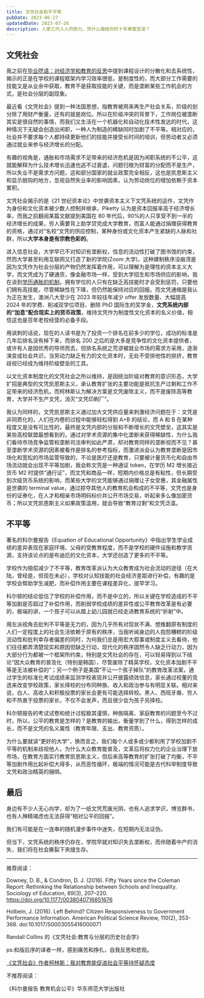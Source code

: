 ```yaml
---
title: 文凭社会和不平等
pubDate: 2023-06-27
updatedDate: 2023-07-26
description: 人家三代人人的努力，凭什么输给你的十年寒窗苦读？
---
```


## 文凭社会

我之前在[毕业呓语：对经济学和教育的反思](blog/graduation-ramblings-reflections-on-economics-and-education)中提到课程设计的分散化和去系统性，揭示的正是在学校的课程框架内学习效率很低，是制度性的，而大部分工作需要的技能又是从业余中获取，教育不是获取技能的关键，而是垄断某些工作机会的方式，是社会分层的副现象。

最近看《文凭社会》提到一种法国思想，指教育被用来再生产社会关系，阶级的划分除了用财产衡量，还有的就是岗位。所以在阶级冲突的背景下，工作岗位被垄断其实是很自然的事情，而我们又生活在一个机器化和自动化技术性发达的时代，这种情况下无疑会创造出闲职，一种人为制造的稀缺同时加剧了不平等。相对应的，社会并不要求每个人都持续更新他们的技能并接受长时间的培训，但劳动者又必须通过就业来参与经济增长的分配。

有趣的视角是，通胀和市场需求不足带来的经济危机是因为闲职系统的不公平，这就能解释为什么技术增长迅速也逃不过衰退，问题归根为财富的分配而不是生产，所以失业不是需求方问题，这和部分国家的就业政策完全相反，这也是凯恩斯主义和显示脱钩的地方，忽视自然失业率的影响因素，认为劳动岗位的增加依赖于资本累积。

文凭社会揭示的是《21 世纪资本论》中世袭资本主义下文凭系统的运作，文凭作为身份和文化资本被少数人控制并继承，Piketty 认为是资本回报率高于经济增长率，而我之前翻阅某篇文献提到美国在 80 年代后，90%的人只享受不到一半的经济增长的成果，穷人需要背上助学贷完成大学教育，而富人能通过捐赠获得教育的资格，通过对“名校”文凭的供应控制，某种身份或文化资本产生紧缺的人脉和社群，所以**大学本身是有宗教色彩的**。

进入信息社会，大学早已不对知识有垄断权，信息的流动性打破了图书馆的约束，然而大学甚至利用互联网又打造了新的学院(Zoom 大学)，这种建制秩序没崩溃是因为文凭作为社会分层的产物仍然发挥着作用，可以理解为是理性的资本主义大学，而文凭成为了硬通货，像金融市场一样，受到大学招生和市场供应的影响，我在谈到[学历通胀的机制](blog/behind-academic-misconduct-cheating-and-credential-inflation)，拥有学位的人只有在缺乏高技能时才会受到惩罚，只要他们拥有高技能，尽管稀缺性在下降，但仍然能保持对应的回报。而文凭通缩是我认为正在发生，澳洲八大至少在 2023 年较往年减少 offer 发放数量、大幅提高 2024 年的学费、削减双学位项目、删除 PhD 国际生的奖学金，**文凭系统内部的“加息”配合现实上的货币政策**，维持文凭作为制度性文化资本的名义价值，相信这也是百年老校经营的必备手段。

用讽刺的话说，现在的人读书是为了投资一个排名在前多少的学位，成功的标准是几年后排名没有掉下来，而排名 200 之后的是大多是竞争性的文化资本提供者，或许有人是因优秀的导师而去，但排名系统之荒谬被就业市场的需求方采用，逐渐演变成社会共识，当劳动力缺乏有力的文化资本时，无处不受排他性的排挤，教育歧视已经成为维持阶级壁垒的工具。

以文化资本制度化的文凭社会之所以维持，是因统治阶级对教育的意识形态，大学扩招是典型的文凭凯恩斯主义，承认教育扩张的主要功能是抵抗生产过剩和工作不足带来的经济危机，而柯林斯认为解决方案是文凭废除主义，而不是废除高等教育，大学并不生产文凭，消灭“文凭印刷厂”。

我认为同样的，文凭凯恩斯主义通过加大文凭供应量来刺激经济问题在于：文凭是非同质化的，人们在内卷的过程中能够轻松得到 A>B 的结论，而 A 和 B 在某种程度又是没有可比性的，最终是文凭内部的分层和不断增长的文凭壁垒，这其实是某些高校联盟最想看到的，通过对学术资源的集中化垄断来获得稀缺性，为什么我们看待市场竞争监管和垄断司法审判如此严肃，却对教育同样的垄断视而不见？甚至垄断学术资源的因素被看作是排名的参考指标，而激进派会认为教育垄断是因市场化和宽松的市场监管导致的，不论是医疗还是教育，只要被计量货币化和自由市场流动就会出现不平等加剧，我会称文凭是一种通证 token，在学历 M2 增长接近货币 M2 时提供“通行证”，而文凭和商品一样，短期内价格总是有粘性，但长期受到次级货币系统的影响，而某些大学的文凭能够通过捐赠让子女受惠，其金融属性是世袭的 terminal value，通过掠夺其他人的教育机会构成的不平等，文凭也是身份的证券化，在人才和相亲市场明码标价并公开市场交易，听起来多么像加密货币；所以文凭凯恩斯主义如果政策滥用，就会导致“教育过剩”和文凭泛滥。

## 不平等

著名的科尔曼报告《Equation of Educational Opportunity》中指出学生学业成绩的差异表现在家庭环境、父母的受教育程度，而不是学校的硬件设施和教学资源，支持该论点的是布迪厄的文化资本，大学还创造了更多的不平等。

学校作为赔偿减少了不平等，教育改革派认为大众教育成为社会流动的途径（在大陆，曾经是，但现在未必），学校对认知技能的社会经济差距进行补偿，有趣的是学校会帮助学生减肥，而补偿作用主要在课程差异化，提早学习。

科尔顿的结论低估了学校的补偿作用，而不是中立的，所以关键在学校造成的不平等加剧是否超过了补偿作用，而削弱学校成绩的差异性或公平教育改革是有必要的，极端的讲，一个孩子可以从踏上幼儿园就已经走进教育系统的“折射”中。

用左派视角去批判不平等是无力的，因为几乎所有对现状不满、想推翻原有制度的人们一定程度上的社会生活依赖于原有的秩序，当我听闻身边的人抱怨糟糕的阶级流动性和批判幸存者偏差的同时，为何我们总是用宏大叙事或制度主义去看待，他们往往都弄清楚现实和原因但缺乏行动，现代化的秩序固然令人缺乏行动力，因为大部分行为都被一个框架所约束，特别是文凭社会的存在，可以轻易得到以下结论“因大众教育的普及化（特别是韩国），尽管废除了精英学校，文化资本加剧不平等是无法被补偿的”；另一个例子是美国“不让一个孩子掉队”的教育改革法案，通过学生的标准化考试成绩来监测学校表现并公开披露绩效信息，家长通过校董的竞选来改变学校政策，家长择校的分布同种族、收入和政治参与有明显关联。相对来说，白人、高收入和积极投票的家长会更有可能选择转校。黑人、西班牙裔、穷人和不热衷于投票的家长，不仅不会发声，而且很少会为孩子另择校。

科尔顿报告的考试试卷和统计过程极其谨慎，种族隔离、家庭教育的问题至今不过时，所以，公平的教育是怎样的？是教育的输出，衡量学到了什么，得到怎样的成长，而不是文凭的名义属性（教育年限、支出、教育资质）。

为什么要就读“更好的大学”，换而言之，我们每个人或多或少都利用了学校加剧不平等的机制来歧视他人，为什么大众教育能普及，文革后将权力化的企业治理下放市场，在教育方面实行教育凯恩斯主义，但后来高等教育的扩张打破了均衡，不平等加剧作用比起补偿大得多，从而恶性循环，极端的情况可能是古代科举制度导致文凭和政治精英的捆绑。

## 最后

身边有不少人无心向学，却为了一纸文凭荒废光阴，也有人追求学识，博览群书，也有人殚精竭虑也无法获得“相对公平的回报”。

我们有可能是在一连串的随机漫步事件中迷失，在短期内无法证伪。

但当下，文凭系统的秩序仍存在，学院早就对知识失去垄断权，而伴随着中产的消失，我们将在社会撕裂下夹缝生存。

---

推荐阅读：

Downey, D. B., & Condron, D. J. (2016). Fifty Years since the Coleman Report: Rethinking the Relationship between Schools and Inequality. Sociology of Education, 89(3), 207–220. https://doi.org/10.1177/0038040716651676

Holbein, J. (2016). Left Behind? Citizen Responsiveness to Government Performance Information. American Political Science Review, 110(2), 353-368. doi:10.1017/S0003055416000071

Randall Collins 的《文凭社会:教育与分层的历史社会学》

ps:和版后序的译者一样，感到痛苦和挣扎，自我反思和悲观。

[《文凭社会》作者柯林斯：我对教育能促进社会平等持怀疑态度](https://www.thepaper.cn/newsDetail_forward_2310359)

不推荐阅读：

《科尔曼报告 教育机会公平》华东师范大学出版社
